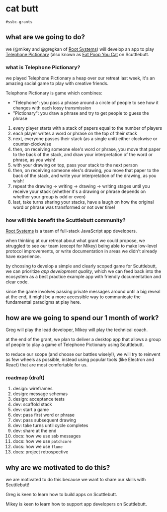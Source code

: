# cat butt

`#ssbc-grants`

## what are we going to do?

we (@mikey and @gregkan of [Root Systems](https://rootsystems.nz)) will develop an app to play [Telephone Pictionary](https://creightoncreation.wordpress.com/2013/07/28/telephone-pictionary-art-a-great-party-game-with-or-without-drinking/) (also known as [Eat Poop You Cat](http://www.annarbor.com/entertainment/eat-poop-you-cat-telestrations-review/) on Scuttlebutt.

### what is Telephone Pictionary?

we played Telephone Pictionary a heap over our retreat last week, it's an amazing social game to play with creative friends.

Telephone Pictionary is game which combines:

- "Telephone": you pass a phrase around a circle of people to see how it changes with each lossy transmission
- "Pictionary": you draw a phrase and try to get people to guess the phrase

1. every player starts with a stack of papers equal to the number of players
1. each player writes a word or phrase on the top of their stack
1. next, everyone passes their stack (as a single unit) either clockwise or counter-clockwise
1. then, on receiving someone else's word or phrase, you move that paper to the back of the stack, and draw your interpretation of the word or phrase, as you wish!
1. with your drawing on top, pass your stack to the next person
1. then, on receiving someone eles's drawing, you move that paper to the back of the stack, and write your interpretation of the drawing, as you wish!
1. repeat the drawing -> writing -> drawing -> writing stages until you receive your stack (whether it's a drawing or phrase depends on whether your group is odd or even)
1. last, take turns sharing your stacks, have a laugh on how the original word or phrase was transformed or not over time!

### how will this benefit the Scuttlebutt community?

[Root Systems](https://rootsystems.nz) is a team of full-stack JavaScript app developers.

when thinking at our retreat about what grant we could propose, we struggled to see our team (except for Mikey) being able to make low-level protocol improvements, or write documentation in areas we didn't already have experience.

by choosing to develop a simple and clearly scoped game for Scuttlebutt, we can prioritize _app development quality_, which we can feed back into the ecosystem as a best practice example app with friendly documentation and clear code.

since the game involves passing private messages around until a big reveal at the end, it might be a more accessible way to communicate the fundamental paradigms at play here.

## how are we going to spend our 1 month of work?

Greg will play the lead developer, Mikey will play the technical coach.

at the end of the grant, we plan to deliver a desktop app that allows a group of people to play a game of Telephone Pictionary using Scuttlebutt.

to reduce our scope (and choose our battles wisely!), we will try to reinvent as few wheels as possible, instead using popular tools (like Electron and React) that are most comfortable for us.

### roadmap (draft)

1. design: wireframes
1. design: message schemas
1. design: acceptance tests
1. dev: scaffold stack
1. dev: start a game
1. dev: pass first word or phrase
1. dev: pass subsequent drawing
1. dev: take turns until cycle completes
1. dev: share at the end
1. docs: how we use ssb messages
1. docs: how we use `patchcore`
1. docs: how we use `flume`
1. docs: project retrospective

## why are we motivated to do this?

we are motivated to do this because we want to share our skills with Scuttlebutt!

Greg is keen to learn how to build apps on Scuttlebutt.

Mikey is keen to learn how to support app developers on Scuttlebutt.
